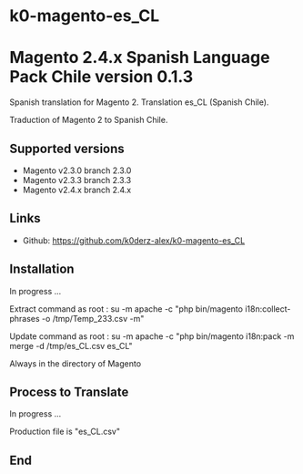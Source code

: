 # k0-magento-es_CL
# Magento 2.4.x Spanish Language Pack Chile version 0.1.3

Spanish translation for Magento 2. Translation es_CL (Spanish Chile).

Traduction of Magento 2 to Spanish Chile.

## Supported versions
* Magento v2.3.0 branch 2.3.0
* Magento v2.3.3 branch 2.3.3
* Magento v2.4.x branch 2.4.x

## Links
* Github: https://github.com/k0derz-alex/k0-magento-es_CL

## Installation
In progress ...

Extract command as root :
su -m apache -c "php bin/magento i18n:collect-phrases -o /tmp/Temp_233.csv -m" 

Update command as root :
su -m apache -c "php bin/magento i18n:pack -m merge -d /tmp/es_CL.csv es_CL"

Always in the directory of Magento


## Process to Translate
In progress ...

Production file is "es_CL.csv"

## End